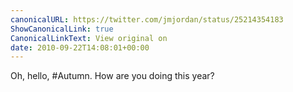 ```yaml
---
canonicalURL: https://twitter.com/jmjordan/status/25214354183
ShowCanonicalLink: true
CanonicalLinkText: View original on
date: 2010-09-22T14:08:01+00:00
---
```

Oh, hello, #Autumn. How are you doing this year?